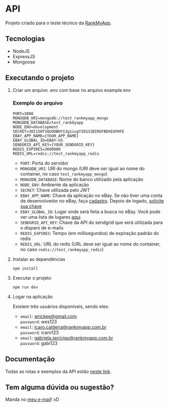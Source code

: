 # API
Projeto criado para o teste técnico da [RankMyApp](https://www.rankmyapp.com/pt-br/).

## Tecnologias
- NodeJS
- ExpressJS
- Mongoose

## Executando o projeto
1. Criar um arquivo .env com base no arquivo example.env
    ### Exemplo do arquivo
    ```
    PORT=3000
    MONGODB_URI=mongodb://test_rankmyapp_mongo
    MONGODB_DATABASE=test_rankmyapp
    NODE_ENV=development
    SECRET=3OI15HT3QUODBHYI3g1iugYIEG31BIRUFBEHIUFHFE
    EBAY_APP_NAME={YOUR_APP_NAME}
    EBAY_GLOBAL_ID=EBAY-US
    SENDGRID_API_KEY={YOUR_SENDGRID_KEY}
    REDIS_EXPIRES=3600000
    REDIS_URL=redis://test_rankmyapp_redis
    ```

    - `PORT`: Porta do servidor
    - `MONGODB_URI`: URI do mongo (URI deve ser igual ao nome do container, no caso `test_rankmyapp_mongo`)
    - `MONGODB_DATABASE`: Nome do banco utilizado pela aplicação
    - `NODE_ENV`: Ambiente da aplicação
    - `SECRET`: Chave utilizada pelo JWT
    - `EBAY_APP_NAME`: Chave da aplicação no eBay. Se não tiver uma conta de desenvolvedor no eBay, faça [cadastro](https://developer.ebay.com/signin?tab=register). Depois de logado, [solicite sua chave](https://developer.ebay.com/my/keys)
    - `EBAY_GLOBAL_ID`: Lugar onde será feita a busca no eBay. Você pode ver uma lista de lugares [aqui](https://developer.ebay.com/DevZone/finding/CallRef/Enums/GlobalIdList.html)
    - `SENDGRID_API_KEY`: Chave da API do sendgrid que será utilizada para o disparo de e-mails
    - `REDIS_EXPIRES`: Tempo (em millisegundos) de expiração padrão do redis
    - `REDIS_URL`: URL do redis (URL deve ser igual ao nome do container, no caso `redis://test_rankmyapp_redis`)

2. Instalar as dependências

    `npm install`

3. Executar o projeto

    `npm run dev`

4. Logar na aplicação

    Existem três usuários disponíveis, sendo eles:
    - `email`: wrickee@gmail.com <br/>`password`: wes123
    - `email`: icaro.caldeira@rankmyapp.com.br <br />`password`: icaro123
    - `email`: gabriela.spricigo@rankmyapp.com.br <br />`password`: gabi123

## Documentação
Todas as rotas e exemplos da API estão [neste link](https://documenter.getpostman.com/view/8024266/SVtWw7Mw?version=latest).

## Tem alguma dúvida ou sugestão?

Manda no [meu e-mail](mailto:wrickee@gmail.com)! xD
